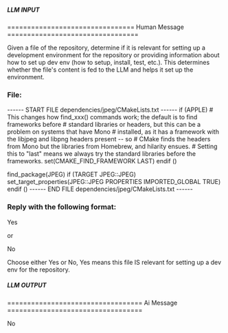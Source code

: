 ##### LLM INPUT #####
================================ Human Message =================================

Given a file of the repository, determine if it is relevant for setting up a development environment for the repository or providing information about how to set up dev env (how to setup, install, test, etc.). This determines whether the file's content is fed to the LLM and helps it set up the environment.

### File:
------ START FILE dependencies/jpeg/CMakeLists.txt ------
if (APPLE)
    # This changes how find_xxx() commands work; the default is to find frameworks before
    # standard libraries or headers, but this can be a problem on systems that have Mono
    # installed, as it has a framework with the libjpeg and libpng  headers present -- so
    # CMake finds the headers from Mono but the libraries from Homebrew, and hilarity ensues.
    # Setting this to "last" means we always try the standard libraries before the frameworks.
    set(CMAKE_FIND_FRAMEWORK LAST)
endif ()

find_package(JPEG)
if (TARGET JPEG::JPEG)
    set_target_properties(JPEG::JPEG PROPERTIES IMPORTED_GLOBAL TRUE)
endif ()
------ END FILE dependencies/jpeg/CMakeLists.txt ------

### Reply with the following format:

<rel>Yes</rel>

or

<rel>No</rel>

Choose either Yes or No, Yes means this file IS relevant for setting up a dev env for the repository.

##### LLM OUTPUT #####
================================== Ai Message ==================================

<rel>No</rel>
